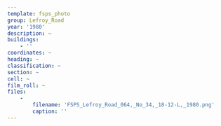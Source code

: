 ```yaml
---
template: fsps_photo
group: Lefroy_Road
year: '1980'
description: ~
buildings:
    - ''
coordinates: ~
heading: ~
classification: ~
section: ~
cell: ~
film_roll: ~
files:
    -
        filename: 'FSPS_Lefroy_Road_064,_No_34,_18-12-L,_1980.png'
        caption: ''
---
```

